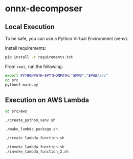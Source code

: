# onnx-decomposer

## Local Execution

To be safe, you can use a Python Virtual Environment (venv).

Install requirements:
```bash
pip install -r requirements.txt
```

From `root`, run the following:
```bash
export PYTHONPATH=$PYTHONPATH:"$PWD":"$PWD/src"
cd src
python3 main.py
```


## Execution on AWS Lambda

```bash
cd src/aws
```

```bash
./create_python_venv.sh
```

```bash
./make_lambda_package.sh
```

```bash
./create_lambda_function.sh
```

```bash
./invoke_lambda_function.sh
./invoke_lambda_function_2.sh
```

